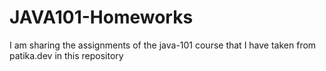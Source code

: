 # JAVA101-Homeworks
I am sharing the assignments of the java-101 course that I have taken from patika.dev in this repository
